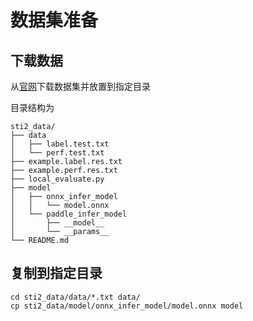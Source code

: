 # 数据集准备

## 下载数据
从[官网](https://aistudio.baidu.com/aistudio/datasetdetail/174570)下载数据集并放置到指定目录

目录结构为
```
sti2_data/
├── data
│   ├── label.test.txt
│   └── perf.test.txt
├── example.label.res.txt
├── example.perf.res.txt
├── local_evaluate.py
├── model
│   ├── onnx_infer_model
│   │   └── model.onnx
│   └── paddle_infer_model
│       ├── __model__
│       └── __params__
└── README.md
```

## 复制到指定目录
```
cd sti2_data/data/*.txt data/
cp sti2_data/model/onnx_infer_model/model.onnx model
```
